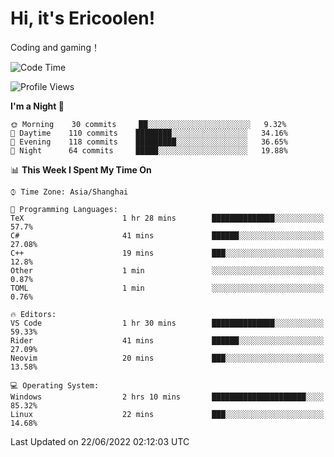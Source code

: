 # Hi, it's Ericoolen!
Coding and gaming！

<!--START_SECTION:waka-->
![Code Time](http://img.shields.io/badge/Code%20Time-319%20hrs%209%20mins-blue)

![Profile Views](http://img.shields.io/badge/Profile%20Views-0-blue)

**I'm a Night 🦉** 

```text
🌞 Morning    30 commits     ██░░░░░░░░░░░░░░░░░░░░░░░   9.32% 
🌆 Daytime    110 commits    ████████░░░░░░░░░░░░░░░░░   34.16% 
🌃 Evening    118 commits    █████████░░░░░░░░░░░░░░░░   36.65% 
🌙 Night      64 commits     █████░░░░░░░░░░░░░░░░░░░░   19.88%

```


📊 **This Week I Spent My Time On** 

```text
⌚︎ Time Zone: Asia/Shanghai

💬 Programming Languages: 
TeX                      1 hr 28 mins        ██████████████░░░░░░░░░░░   57.7% 
C#                       41 mins             ██████░░░░░░░░░░░░░░░░░░░   27.08% 
C++                      19 mins             ███░░░░░░░░░░░░░░░░░░░░░░   12.8% 
Other                    1 min               ░░░░░░░░░░░░░░░░░░░░░░░░░   0.87% 
TOML                     1 min               ░░░░░░░░░░░░░░░░░░░░░░░░░   0.76%

🔥 Editors: 
VS Code                  1 hr 30 mins        ██████████████░░░░░░░░░░░   59.33% 
Rider                    41 mins             ██████░░░░░░░░░░░░░░░░░░░   27.09% 
Neovim                   20 mins             ███░░░░░░░░░░░░░░░░░░░░░░   13.58%

💻 Operating System: 
Windows                  2 hrs 10 mins       █████████████████████░░░░   85.32% 
Linux                    22 mins             ███░░░░░░░░░░░░░░░░░░░░░░   14.68%

```


 Last Updated on 22/06/2022 02:12:03 UTC
<!--END_SECTION:waka-->

